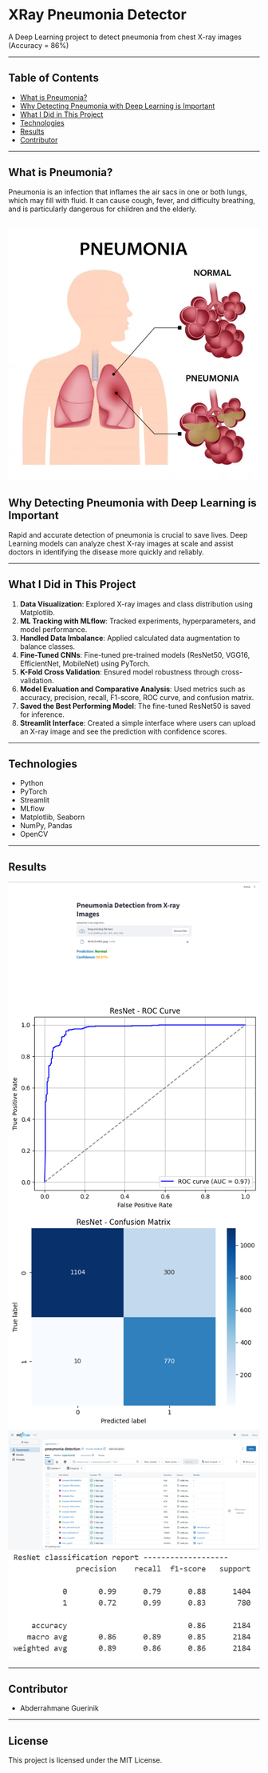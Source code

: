 # XRay Pneumonia Detector

A Deep Learning project to detect pneumonia from chest X-ray images (Accuracy = 86%)

---

## Table of Contents
- [What is Pneumonia?](#what-is-pneumonia)
- [Why Detecting Pneumonia with Deep Learning is Important](#why-detecting-pneumonia-with-deep-learning-is-important)
- [What I Did in This Project](#what-i-did-in-this-project)
- [Technologies](#technologies)
- [Results](#results)
- [Contributor](#contributor)

---

## What is Pneumonia?
Pneumonia is an infection that inflames the air sacs in one or both lungs, which may fill with fluid. It can cause cough, fever, and difficulty breathing, and is particularly dangerous for children and the elderly.

![Pneumonia](pneumonia.jpg)
---

## Why Detecting Pneumonia with Deep Learning is Important
Rapid and accurate detection of pneumonia is crucial to save lives. Deep Learning models can analyze chest X-ray images at scale and assist doctors in identifying the disease more quickly and reliably.

---

## What I Did in This Project
1. **Data Visualization**: Explored X-ray images and class distribution using Matplotlib.  
2. **ML Tracking with MLflow**: Tracked experiments, hyperparameters, and model performance.  
3. **Handled Data Imbalance**: Applied calculated data augmentation to balance classes.  
4. **Fine-Tuned CNNs**: Fine-tuned pre-trained models (ResNet50, VGG16, EfficientNet, MobileNet) using PyTorch.  
5. **K-Fold Cross Validation**: Ensured model robustness through cross-validation.  
6. **Model Evaluation and Comparative Analysis**: Used metrics such as accuracy, precision, recall, F1-score, ROC curve, and confusion matrix.  
7. **Saved the Best Performing Model**: The fine-tuned ResNet50 is saved for inference.  
8. **Streamlit Interface**: Created a simple interface where users can upload an X-ray image and see the prediction with confidence scores.

---

## Technologies
- Python 
- PyTorch  
- Streamlit  
- MLflow  
- Matplotlib, Seaborn  
- NumPy, Pandas  
- OpenCV

---

## Results

![Screenshot](scrrenshot2.png)
![ROC Curve](roc.png)
![Confusion Matrix](cm.png)
![MLFlow Tracking](mlflow.png)
![Report](report.png)

---

## Contributor
- Abderrahmane Guerinik

---

## License
This project is licensed under the MIT License.
